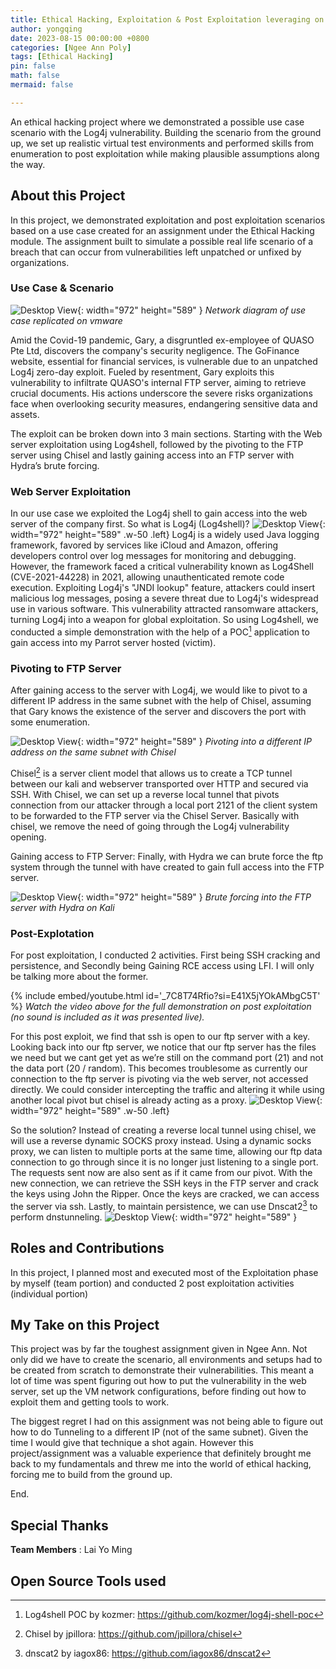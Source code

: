 ```yaml
---
title: Ethical Hacking, Exploitation & Post Exploitation leveraging on Log4shell
author: yongqing
date: 2023-08-15 00:00:00 +0800
categories: [Ngee Ann Poly]
tags: [Ethical Hacking]
pin: false
math: false
mermaid: false

---
```


An ethical hacking project where we demonstrated a possible use case scenario with the Log4j vulnerability. Building the scenario from the ground up, we set up realistic virtual test environments and performed skills from enumeration to post exploitation while making plausible assumptions along the way. 

## About this Project
In this project, we demonstrated exploitation and post exploitation scenarios based on a use case created for an assignment under the Ethical Hacking module. The assignment built to simulate a possible real life scenario of a breach that can occur from vulnerabilities left unpatched or unfixed by organizations.


### Use Case & Scenario
![Desktop View](/assets/img/posts/EthicalHacking2023/EthicalHacking_Image.png){: width="972" height="589" }
_Network diagram of use case replicated on vmware_

 Amid the Covid-19 pandemic, Gary, a disgruntled ex-employee of QUASO Pte Ltd, discovers the company's security negligence. The GoFinance website, essential for financial services, is vulnerable due to an unpatched Log4j zero-day exploit. Fueled by resentment, Gary exploits this vulnerability to infiltrate QUASO's internal FTP server, aiming to retrieve crucial documents. His actions underscore the severe risks organizations face when overlooking security measures, endangering sensitive data and assets.

The exploit can be broken down into 3 main sections. Starting with the Web server exploitation using Log4shell, followed by the pivoting to the FTP server using Chisel and lastly gaining access into an FTP server with Hydra’s brute forcing.

### Web Server Exploitation
In our use case we exploited the Log4j shell to gain access into the web server of the company first. So what is Log4j (Log4shell)?
![Desktop View](/assets/img/posts/EthicalHacking2023/EthicalHacking_Image_01.png){: width="972" height="589" .w-50 .left}
 Log4j is a widely used Java logging framework, favored by services like iCloud and Amazon, offering developers control over log messages for monitoring and debugging. However, the framework faced a critical vulnerability known as Log4Shell (CVE-2021-44228) in 2021, allowing unauthenticated remote code execution. Exploiting Log4j's "JNDI lookup" feature, attackers could insert malicious log messages, posing a severe threat due to Log4j's widespread use in various software. This vulnerability attracted ransomware attackers, turning Log4j into a weapon for global exploitation. So using Log4shell, we conducted a simple demonstration with the help of a POC[^log4shell-poc] application to gain access into my Parrot server hosted (victim).

### Pivoting to FTP Server
After gaining access to the server with Log4j, we would like to pivot to a different IP address in the same subnet with the help of Chisel, assuming that Gary knows the existence of the server and discovers the port with some enumeration. 

![Desktop View](/assets/img/posts/EthicalHacking2023/EthicalHacking_Image_02.png){: width="972" height="589" }
_Pivoting into a different IP address on the same subnet with Chisel_

Chisel[^chisel] is a server client model that allows us to create a TCP tunnel between our kali and webserver transported over HTTP and secured via SSH. With Chisel, we can set up a reverse local tunnel that pivots connection from our attacker through a local port 2121 of the client system to be forwarded to the FTP server via the Chisel Server. Basically with chisel, we remove the need of going through the Log4j vulnerability opening.

Gaining access to FTP Server: Finally, with Hydra we can brute force the ftp system through the tunnel with have created to gain full access into the FTP server.

![Desktop View](/assets/img/posts/EthicalHacking2023/EthicalHacking_Image_03.png){: width="972" height="589" }
_Brute forcing into the FTP server with Hydra on Kali_

### Post-Explotation
For post exploitation, I conducted 2 activities. First being SSH cracking and persistence, and Secondly being Gaining RCE access using LFI. I will only be talking more about the former.

{% include embed/youtube.html id='_7C8T74Rfio?si=E41X5jYOkAMbgC5T' %}
_Watch the video above for the full demonstration on post exploitation (no sound is included as it was presented live)._

 For this post exploit, we find that ssh is open to our ftp server with a key. Looking back into our ftp server, we notice that our ftp server has the files we need but we cant get yet as we’re still on the command port (21) and not the data port (20 / random). This becomes troublesome as currently our connection to the ftp server is pivoting via the web server, not accessed directly. We could consider intercepting the traffic and altering it while using another local pivot but chisel is already acting as a proxy. 
  ![Desktop View](/assets/img/posts/EthicalHacking2023/EthicalHacking_Image_04.png){: width="972" height="589" .w-50 .left}
 
 So the solution? Instead of creating a reverse local tunnel using chisel, we will use a reverse dynamic SOCKS proxy instead. 
 Using a dynamic socks proxy, we can listen to multiple ports at the same time, allowing our ftp data connection to go through since it is no longer just listening to a single port. The requests sent now are also sent as if it came from our pivot. With the new connection, we can retrieve the SSH keys in the FTP server and crack the keys using John the Ripper. Once the keys are cracked, we can access the server via ssh. Lastly, to maintain persistence, we can use Dnscat2[^dnscat2] to perform dnstunneling.
  ![Desktop View](/assets/img/posts/EthicalHacking2023/EthicalHacking_Image_06.png){: width="972" height="589" }



## Roles and Contributions
In this project, I planned most and executed most of the Exploitation phase by myself (team portion) and conducted 2 post exploitation activities (individual portion)

## My Take on this Project
This project was by far the toughest assignment given in Ngee Ann. Not only did we have to create the scenario, all environments and setups had to be created from scratch to demonstrate their vulnerabilities. This meant a lot of time was spent figuring out how to put the vulnerability in the web server, set up the VM network configurations, before finding out how to exploit them and getting tools to work. 

The biggest regret I had on this assignment was not being able to figure out how to do Tunneling to a different IP (not of the same subnet). Given the time I would give that technique a shot again. However this project/assignment was a valuable experience that definitely brought me back to my fundamentals and threw me into the world of ethical hacking, forcing me to build from the ground up.

End. 

## Special Thanks
**Team Members**
: Lai Yo Ming

## Open Source Tools used
[^log4shell-poc]: Log4shell POC by kozmer: <https://github.com/kozmer/log4j-shell-poc>
[^chisel]: Chisel by jpillora: <https://github.com/jpillora/chisel>
[^dnscat2]: dnscat2 by iagox86: <https://github.com/iagox86/dnscat2>

